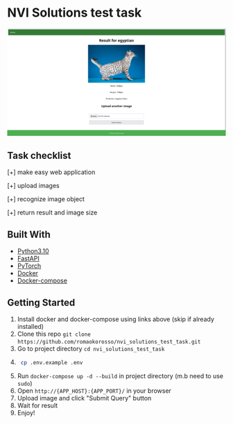 # NVI Solutions test task

![preview](https://github.com/romaokorosso/nvi_solutions_test_task/blob/master/img.png?raw=true)

## Task checklist

[+] make easy web application

[+] upload images

[+] recognize image object

[+] return result and image size

## Built With

* [Python3.10](https://www.python.org/downloads/release/python-3100/)
* [FastAPI](https://fastapi.tiangolo.com/)
* [PyTorch](https://pytorch.org/)
* [Docker](https://www.docker.com/)
* [Docker-compose](https://docs.docker.com/compose/)

## Getting Started

1. Install docker and docker-compose using links above (skip if already installed)
2. Clone this repo `git clone https://github.com/romaokorosso/nvi_solutions_test_task.git`
3. Go to project directory `cd nvi_solutions_test_task`
4. ```bash
    cp .env.example .env
   ```
5. Run `docker-compose up -d --build` in project directory (m.b need to use `sudo`)
6. Open `http://{APP_HOST}:{APP_PORT}/` in your browser
7. Upload image and click "Submit Query" button
8. Wait for result
9. Enjoy!


